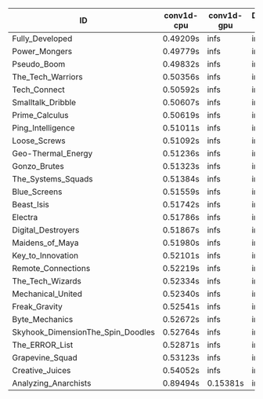 |ID|conv1d-cpu|conv1d-gpu|DWSPConv2D-gpu|gemm-gpu|avg|
|-|-|-|-|-|-|
|Fully_Developed|0.49209s|infs|infs|7.30435s|infs|
|Power_Mongers|0.49779s|infs|infs|7.42636s|infs|
|Pseudo_Boom|0.49832s|infs|infs|4.71057s|infs|
|The_Tech_Warriors|0.50356s|infs|infs|4.82122s|infs|
|Tech_Connect|0.50592s|infs|infs|7.39202s|infs|
|Smalltalk_Dribble|0.50607s|infs|infs|4.74920s|infs|
|Prime_Calculus|0.50619s|infs|infs|4.82910s|infs|
|Ping_Intelligence|0.51011s|infs|infs|4.81815s|infs|
|Loose_Screws|0.51092s|infs|infs|4.77703s|infs|
|Geo-Thermal_Energy|0.51236s|infs|infs|7.33805s|infs|
|Gonzo_Brutes|0.51323s|infs|infs|4.73462s|infs|
|The_Systems_Squads|0.51384s|infs|infs|7.40122s|infs|
|Blue_Screens|0.51559s|infs|infs|4.86714s|infs|
|Beast_Isis|0.51742s|infs|infs|4.79244s|infs|
|Electra|0.51786s|infs|infs|4.78107s|infs|
|Digital_Destroyers|0.51867s|infs|infs|6.86675s|infs|
|Maidens_of_Maya|0.51980s|infs|infs|4.83723s|infs|
|Key_to_Innovation|0.52101s|infs|infs|4.80382s|infs|
|Remote_Connections|0.52219s|infs|infs|4.87471s|infs|
|The_Tech_Wizards|0.52334s|infs|infs|4.78191s|infs|
|Mechanical_United|0.52340s|infs|infs|4.80098s|infs|
|Freak_Gravity|0.52541s|infs|infs|7.43489s|infs|
|Byte_Mechanics|0.52672s|infs|infs|4.72662s|infs|
|Skyhook_DimensionThe_Spin_Doodles|0.52764s|infs|infs|4.80371s|infs|
|The_ERROR_List|0.52871s|infs|infs|6.93769s|infs|
|Grapevine_Squad|0.53123s|infs|infs|4.76220s|infs|
|Creative_Juices|0.54052s|infs|infs|4.80572s|infs|
|Analyzing_Anarchists|0.89494s|0.15381s|infs|4.78419s|infs|
